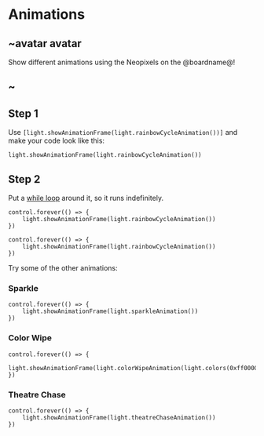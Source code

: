 # Animations

## ~avatar avatar

Show different animations using the Neopixels on the @boardname@!

## ~

## Step 1

Use `[light.showAnimationFrame(light.rainbowCycleAnimation())]` and make your code look like this:

```blocks
light.showAnimationFrame(light.rainbowCycleAnimation())
```

## Step 2

Put a [while loop](/blocks/loops/while) around it, so it runs indefinitely.

```blocks
control.forever(() => {
    light.showAnimationFrame(light.rainbowCycleAnimation())
})
```

```sim
control.forever(() => {
    light.showAnimationFrame(light.rainbowCycleAnimation())
})
```

Try some of the other animations:

### Sparkle

```blocks
control.forever(() => {
    light.showAnimationFrame(light.sparkleAnimation())
})
```

### Color Wipe

```blocks
control.forever(() => {
    light.showAnimationFrame(light.colorWipeAnimation(light.colors(0xff0000)))
})
```

### Theatre Chase

```blocks
control.forever(() => {
    light.showAnimationFrame(light.theatreChaseAnimation())
})
```